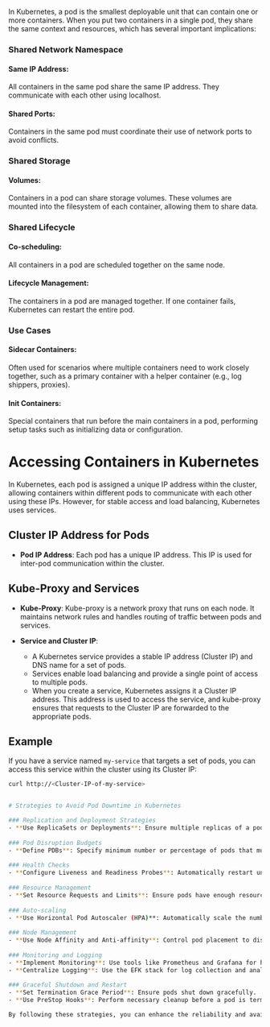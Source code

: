 In Kubernetes, a pod is the smallest deployable unit that can contain one or more containers. 
When you put two containers in a single pod, they share the same context and resources, which has several important implications:

### Shared Network Namespace
#### Same IP Address: 
All containers in the same pod share the same IP address. They communicate with each other using localhost.
#### Shared Ports: 
Containers in the same pod must coordinate their use of network ports to avoid conflicts.

### Shared Storage
#### Volumes: 
Containers in a pod can share storage volumes. These volumes are mounted into the filesystem of each container, allowing them to share data.

### Shared Lifecycle
#### Co-scheduling: 
All containers in a pod are scheduled together on the same node.
#### Lifecycle Management: 
The containers in a pod are managed together. If one container fails, Kubernetes can restart the entire pod.

### Use Cases
#### Sidecar Containers: 
Often used for scenarios where multiple containers need to work closely together, such as a primary container with a helper container (e.g., log shippers, proxies).
#### Init Containers: 
Special containers that run before the main containers in a pod, performing setup tasks such as initializing data or configuration.


# Accessing Containers in Kubernetes

In Kubernetes, each pod is assigned a unique IP address within the cluster, allowing containers within different pods to communicate with each other using these IPs. However, for stable access and load balancing, Kubernetes uses services.

## Cluster IP Address for Pods

- **Pod IP Address**: Each pod has a unique IP address. This IP is used for inter-pod communication within the cluster.

## Kube-Proxy and Services

- **Kube-Proxy**: Kube-proxy is a network proxy that runs on each node. It maintains network rules and handles routing of traffic between pods and services.
  
- **Service and Cluster IP**: 
  - A Kubernetes service provides a stable IP address (Cluster IP) and DNS name for a set of pods. 
  - Services enable load balancing and provide a single point of access to multiple pods.
  - When you create a service, Kubernetes assigns it a Cluster IP address. This address is used to access the service, and kube-proxy ensures that requests to the Cluster IP are forwarded to the appropriate pods.

## Example

If you have a service named `my-service` that targets a set of pods, you can access this service within the cluster using its Cluster IP:

```sh
curl http://<Cluster-IP-of-my-service>


# Strategies to Avoid Pod Downtime in Kubernetes

### Replication and Deployment Strategies
- **Use ReplicaSets or Deployments**: Ensure multiple replicas of a pod are running.
  
### Pod Disruption Budgets
- **Define PDBs**: Specify minimum number or percentage of pods that must remain available.
  
### Health Checks
- **Configure Liveness and Readiness Probes**: Automatically restart unhealthy pods and route traffic only to ready pods.
  
### Resource Management
- **Set Resource Requests and Limits**: Ensure pods have enough resources and do not overconsume node resources.
  
### Auto-scaling
- **Use Horizontal Pod Autoscaler (HPA)**: Automatically scale the number of pod replicas based on CPU utilization or other metrics.
  
### Node Management
- **Use Node Affinity and Anti-affinity**: Control pod placement to distribute pods across nodes and avoid single points of failure.
  
### Monitoring and Logging
- **Implement Monitoring**: Use tools like Prometheus and Grafana for health and performance tracking.
- **Centralize Logging**: Use the EFK stack for log collection and analysis.
  
### Graceful Shutdown and Restart
- **Set Termination Grace Period**: Ensure pods shut down gracefully.
- **Use PreStop Hooks**: Perform necessary cleanup before a pod is terminated.

By following these strategies, you can enhance the reliability and availability of your pods in a Kubernetes production environment.
